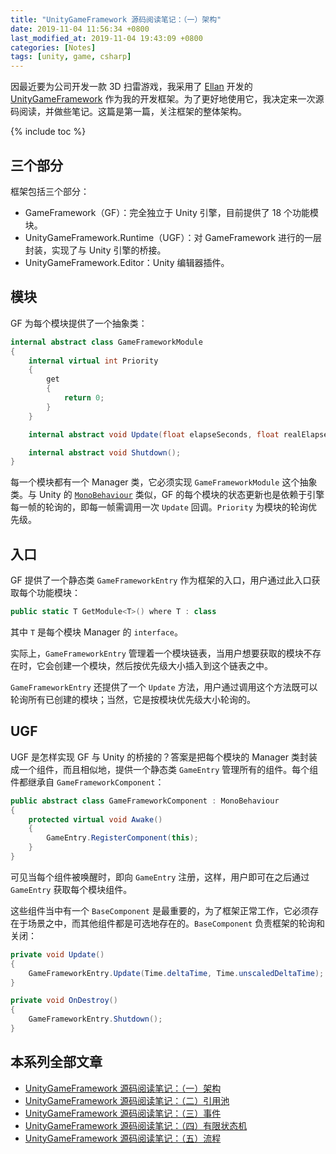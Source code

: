 ```yaml
---
title: "UnityGameFramework 源码阅读笔记：（一）架构"
date: 2019-11-04 11:56:34 +0800
last_modified_at: 2019-11-04 19:43:09 +0800
categories: [Notes]
tags: [unity, game, csharp]
---
```


因最近要为公司开发一款 3D 扫雷游戏，我采用了 [Ellan](https://github.com/EllanJiang) 开发的 [UnityGameFramework](https://gameframework.cn/) 作为我的开发框架。为了更好地使用它，我决定来一次源码阅读，并做些笔记。这篇是第一篇，关注框架的整体架构。

{% include toc %}

## 三个部分

框架包括三个部分：

- GameFramework（GF）：完全独立于 Unity 引擎，目前提供了 18 个功能模块。
- UnityGameFramework.Runtime（UGF）：对 GameFramework 进行的一层封装，实现了与 Unity 引擎的桥接。
- UnityGameFramework.Editor：Unity 编辑器插件。

## 模块

GF 为每个模块提供了一个抽象类：

```c#
internal abstract class GameFrameworkModule
{
    internal virtual int Priority
    {
        get
        {
            return 0;
        }
    }

    internal abstract void Update(float elapseSeconds, float realElapseSeconds);

    internal abstract void Shutdown();
}
```

每一个模块都有一个 Manager 类，它必须实现 `GameFrameworkModule` 这个抽象类。与 Unity 的 [`MonoBehaviour`](https://docs.unity3d.com/ScriptReference/MonoBehaviour.html) 类似，GF 的每个模块的状态更新也是依赖于引擎每一帧的轮询的，即每一帧需调用一次 `Update` 回调。`Priority` 为模块的轮询优先级。

## 入口

GF 提供了一个静态类 `GameFrameworkEntry` 作为框架的入口，用户通过此入口获取每个功能模块：

```c#
public static T GetModule<T>() where T : class
```

其中 `T` 是每个模块 Manager 的 `interface`。

实际上，`GameFrameworkEntry` 管理着一个模块链表，当用户想要获取的模块不存在时，它会创建一个模块，然后按优先级大小插入到这个链表之中。

`GameFrameworkEntry` 还提供了一个 `Update` 方法，用户通过调用这个方法既可以轮询所有已创建的模块；当然，它是按模块优先级大小轮询的。

## UGF

UGF 是怎样实现 GF 与 Unity 的桥接的？答案是把每个模块的 Manager 类封装成一个组件，而且相似地，提供一个静态类 `GameEntry` 管理所有的组件。每个组件都继承自 `GameFrameworkComponent`：

```c#
public abstract class GameFrameworkComponent : MonoBehaviour
{
    protected virtual void Awake()
    {
        GameEntry.RegisterComponent(this);
    }
}
```

可见当每个组件被唤醒时，即向 `GameEntry` 注册，这样，用户即可在之后通过 `GameEntry` 获取每个模块组件。

这些组件当中有一个 `BaseComponent` 是最重要的，为了框架正常工作，它必须存在于场景之中，而其他组件都是可选地存在的。`BaseComponent` 负责框架的轮询和关闭：

```c#
private void Update()
{
    GameFrameworkEntry.Update(Time.deltaTime, Time.unscaledDeltaTime);
}

private void OnDestroy()
{
    GameFrameworkEntry.Shutdown();
}
```

## 本系列全部文章

- [UnityGameFramework 源码阅读笔记：（一）架构](/2019/11/04/unitygameframework-yuan-ma-yue-du-bi-ji-yi-jia-gou.html)
- [UnityGameFramework 源码阅读笔记：（二）引用池](/2019/11/04/unitygameframework-yuan-ma-yue-du-bi-ji-er-yin-yong-chi.html)
- [UnityGameFramework 源码阅读笔记：（三）事件](/2019/11/04/unitygameframework-yuan-ma-yue-du-bi-ji-san-shi-jian.html)
- [UnityGameFramework 源码阅读笔记：（四）有限状态机](/2019/11/04/unitygameframework-yuan-ma-yue-du-bi-ji-si-you-xian-zhuang-tai-ji.html) 
- [UnityGameFramework 源码阅读笔记：（五）流程](/2019/11/04/unitygameframework-yuan-ma-yue-du-bi-ji-wu-liu-cheng.html)
